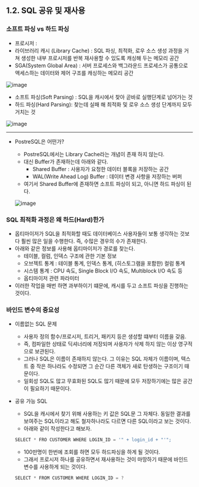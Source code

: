 ## 1.2. SQL 공유 및 재사용

### 소프트 파싱 vs 하드 파싱

- 프로시저 :
- 라이브러리 캐시 (Library Cache) : SQL 파싱, 최적화, 로우 소스 생성 과정을 거쳐 생성한 내부 프로시저를 반복 재사용할 수 있도록 캐싱해 두는 메모리 공간
- SGA(System Global Area) : 서버 프로세스와 백그라운드 프로세스가 공통으로 액세스하는 데이터와 제어 구조를 캐싱하는 메모리 공간

![image](https://user-images.githubusercontent.com/53366407/140854035-742dfedd-29cb-4f1b-80df-83ad2c6b4a5c.png)

- 소프트 파싱(Soft Parsing) : SQL을 캐시에서 찾아 곧바로 실행단계로 넘어가는 것
- 하드 파싱(Hard Parsing): 찾는데 실패 해 최적화 및 로우 소스 생성 단계까지 모두 거치는 것

![image](https://user-images.githubusercontent.com/53366407/140854048-0df941c1-6d87-420d-9838-25b8c648f3cc.png)

---

- PostreSQL은 어떤가?
    - PostreSQL에서는 Library Cache라는 개념이 존재 하지 않는다.
    - 대신 Buffer가 존재하는데 아래와 같다.
        - Shared Buffer : 사용자가 요청한 데이터 블록을 저장하는 공간
        - WAL(Write Ahead Log) Buffer : 데이터 변경 사항을 저장하는 버퍼
    - 여기서 Shared Buffer에 존재하면 소프트 파싱이 되고, 아니면 하드 파싱이 된다.
    
  ![image](https://user-images.githubusercontent.com/53366407/140854077-d67ef985-78bd-4b8d-b7e4-67d0e9b252c2.png)    

### SQL 최적화 과정은 왜 하드(Hard)한가

- 옵티마이저가 SQL을 최적화할 때도 데이터베이스 사용자들이 보통 생각하는 것보다 훨씬 많은 일을 수행한다. 즉, 수많은 경우의 수가 존재한다.
- 아래와 같은 정보를 사용해 옵티마이저가 경로를 찾는다.
    - 테이블, 컬럼, 인덱스 구조에 관한 기본 정보
    - 오브젝트 통계 : 테이블 통계, 인덱스 통계, (히스토그램을 포함한) 컬럼 통계
    - 시스템 통계 : CPU 속도, Single Block I/O 속도, Multiblock I/O 속도 등
    - 옵티마이저 관련 파라미터
- 이러한 작업을 매번 하면 과부하이기 떄문에, 캐시를 두고 소프트 파싱을 진행하는 것이다.

### 바인드 변수의 중요성

- 이름없는 SQL 문제
    - 사용자 정의 함수/프로시저, 트리거, 패키지 등은 생성할 떄부터 이름을 갖음.
    - 즉, 컴파일한 상태로 딕셔너리에 저장되며 사용자가 삭제 하지 않는 이상 영구적으로 보관된다.
    - 그러나 SQL은 이름이 존재하지 않는다. 그 이유는 SQL 자체가 이름이며, 텍스트 중 작은 하나라도 수정되면 그 순간 다른 객체가 새로 탄생하는 구조이기 때문이다.
    - 일회성 SQL도 많고 무효화된 SQL도 많기 때문에 모두 저장하기에는 많은 공간이 필요하기 때문이다.

- 공유 가능 SQL
    - SQL을 캐시에서 찾기 위해 사용하는 키 값은 SQL문 그 자체다. 동일한 결과를 보여주는 SQL이라고 해도 철자하나라도 다르면 다른 SQL이라고 보는 것이다.
    - 아래와 같이 작성한다고 해보자.
    
    ```jsx
    SELECT * FRO CUSTOMER WHERE LOGIN_ID = '" + login_id + "'";
    ```
    
    - 100만명이 한번에 조회를 하면 모두 하드파싱을 하게 될 것이다.
    - 그래서 프로시저 하나를 공유하면서 재사용하는 것이 마땅하기 때문에 바인드 변수를 사용하게 되는 것이다.
    
    ```jsx
    SELECT * FROM CUSTOMER WHERE LOGIN_ID = ?
    ```
